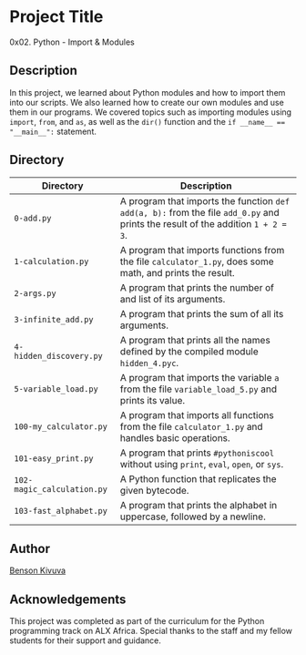 # Project Title

0x02. Python - Import & Modules

## Description

In this project, we learned about Python modules and how to import them into our scripts. We also learned how to create our own modules and use them in our programs. We covered topics such as importing modules using `import`, `from`, and `as`, as well as the `dir()` function and the `if __name__ == "__main__":` statement.

## Directory

| Directory | Description |
|-----------|-------------|
| `0-add.py` | A program that imports the function `def add(a, b):` from the file `add_0.py` and prints the result of the addition `1 + 2 = 3`. |
| `1-calculation.py` | A program that imports functions from the file `calculator_1.py`, does some math, and prints the result. |
| `2-args.py` | A program that prints the number of and list of its arguments. |
| `3-infinite_add.py` | A program that prints the sum of all its arguments. |
| `4-hidden_discovery.py` | A program that prints all the names defined by the compiled module `hidden_4.pyc`. |
| `5-variable_load.py` | A program that imports the variable `a` from the file `variable_load_5.py` and prints its value. |
| `100-my_calculator.py` | A program that imports all functions from the file `calculator_1.py` and handles basic operations. |
| `101-easy_print.py` | A program that prints `#pythoniscool` without using `print`, `eval`, `open`, or `sys`. |
| `102-magic_calculation.py` | A Python function that replicates the given bytecode. |
| `103-fast_alphabet.py` | A program that prints the alphabet in uppercase, followed by a newline. |

## Author

[Benson Kivuva](https://github.com/benkivuva)

## Acknowledgements

This project was completed as part of the curriculum for the Python programming track on ALX Africa. Special thanks to the staff and my fellow students for their support and guidance.

